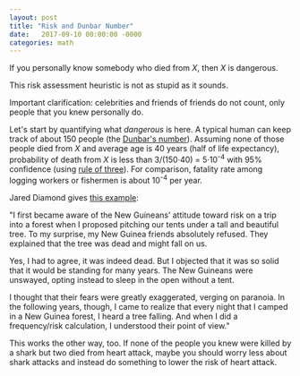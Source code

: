 ```yaml
---
layout: post
title: "Risk and Dunbar Number"
date:   2017-09-10 00:00:00 -0000
categories: math
---
```

If you personally know somebody who died from <i>X</i>, then <i>X</i> is dangerous.

This risk assessment heuristic is not as stupid as it sounds.
<!--more-->

Important clarification: celebrities and friends of friends do not count, only people that you knew personally do.

Let's start by quantifying what *dangerous* is here. A typical human can keep track of about 150 people (the [Dunbar's number](https://en.wikipedia.org/wiki/Dunbar's_number)). Assuming none of those people died from <i>X</i> and average age is 40 years (half of life expectancy), probability of death from <i>X</i> is less than 3/(150&middot;40) = 5&middot;10<sup>-4</sup> with 95% confidence (using [rule of three](https://en.wikipedia.org/wiki/Rule_of_three_%28statistics%29)). For comparison, fatality rate among logging workers or fishermen is about 10<sup>-4</sup> per year.

Jared Diamond gives [this example](http://www.nytimes.com/2013/01/29/science/jared-diamonds-guide-to-reducing-lifes-risks.html):

"I first became aware of the New Guineans’ attitude toward risk on a trip into a forest when I proposed pitching our tents under a tall and beautiful tree. To my surprise, my New Guinea friends absolutely refused. They explained that the tree was dead and might fall on us.

Yes, I had to agree, it was indeed dead. But I objected that it was so solid that it would be standing for many years. The New Guineans were unswayed, opting instead to sleep in the open without a tent.

I thought that their fears were greatly exaggerated, verging on paranoia. In the following years, though, I came to realize that every night that I camped in a New Guinea forest, I heard a tree falling. And when I did a frequency/risk calculation, I understood their point of view."

This works the other way, too. If none of the people you knew were killed by a shark but two died from heart attack, maybe you should worry less about shark attacks and instead do something to lower the risk of heart attack.